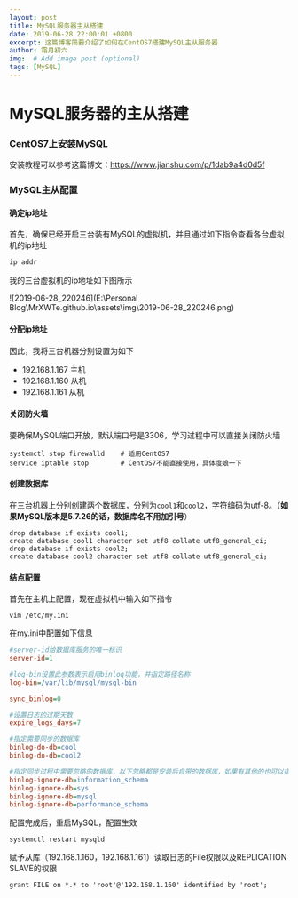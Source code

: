 ```yaml
---
layout: post
title: MySQL服务器主从搭建
date: 2019-06-28 22:00:01 +0800
excerpt: 这篇博客简要介绍了如何在CentOS7搭建MySQL主从服务器
author: 霜月初六
img:  # Add image post (optional)
tags: [MySQL]
---
```


# MySQL服务器的主从搭建

### CentOS7上安装MySQL

安装教程可以参考这篇博文：https://www.jianshu.com/p/1dab9a4d0d5f



### MySQL主从配置

#### 确定ip地址

首先，确保已经开启三台装有MySQL的虚拟机，并且通过如下指令查看各台虚拟机的ip地址

```sh
ip addr
```

我的三台虚拟机的ip地址如下图所示

![2019-06-28_220246](E:\Personal Blog\MrXWTe.github.io\assets\img\2019-06-28_220246.png)

#### 分配ip地址

因此，我将三台机器分别设置为如下	

- 192.168.1.167	主机
- 192.168.1.160    从机
- 192.168.1.161    从机

#### 关闭防火墙

要确保MySQL端口开放，默认端口号是3306，学习过程中可以直接关闭防火墙

```shell
systemctl stop firewalld	# 适用CentOS7
service iptable stop		# CentOS7不能直接使用，具体度娘一下
```

#### 创建数据库

在三台机器上分别创建两个数据库，分别为`cool1`和`cool2`，字符编码为utf-8。（**如果MySQL版本是5.7.26的话，数据库名不用加引号**）

```mysql
drop database if exists cool1;
create database cool1 character set utf8 collate utf8_general_ci;
drop database if exists cool2;
create database cool2 character set utf8 collate utf8_general_ci;
```

#### 结点配置

首先在主机上配置，现在虚拟机中输入如下指令

```shell
vim /etc/my.ini
```

在my.ini中配置如下信息

```ini
#server-id给数据库服务的唯一标识
server-id=1

#log-bin设置此参数表示启用binlog功能，并指定路径名称
log-bin=/var/lib/mysql/mysql-bin

sync_binlog=0

#设置日志的过期天数
expire_logs_days=7

#指定需要同步的数据库
binlog-do-db=cool
binlog-do-db=cool2

#指定同步过程中需要忽略的数据库，以下忽略都是安装后自带的数据库，如果有其他的也可以指定
binlog-ignore-db=information_schema
binlog-ignore-db=sys
binlog-ignore-db=mysql
binlog-ignore-db=performance_schema
```

配置完成后，重启MySQL，配置生效

```shell
systemctl restart mysqld
```

赋予从库（192.168.1.160，192.168.1.161）读取日志的File权限以及REPLICATION SLAVE的权限

```mysql
grant FILE on *.* to 'root'@'192.168.1.160' identified by 'root';

```

